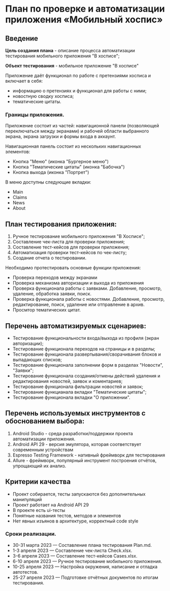 # План по проверке и автоматизации приложения «Мобильный хоспис»

## Введение

**Цель создания плана** - описание процесса автоматизации тестирования мобильного приложения "В хосписе";

**Объект тестирования** - мобильное приложение "В хосписе"

Приложение даёт функционал по работе с претензиями хосписа и включает в себя:

- информацию о претензиях и функционал для работы с ними;
- новостную сводку хосписа;
- тематические цитаты.

### Границы приложения.

Приложение состоит из частей: навигационной панели (позволяющей переключаться между экранами) и рабочей области выбранного экрана, экрана загрузки и формы входа в аккаунт.

Навигационная панель состоит из нескольких навигационных элементов:

- Кнопка "Меню" (иконка "Бургерное меню")
- Кнопка "Тематические цитаты" (иконка "Бабочка")
- Кнопка выхода (иконка "Портрет")

В меню доступны следующие вкладки:

- Main
- Claims
- News
- About

## План тестирования приложения:

1. Ручное тестирование мобильного приложения "В Хосписе";
2. Составление чек-листа для проверки приложения;
3. Составление тест-кейсов для проверки приложения;
4. Автоматизация проверки тест-кейсов по чек-листу;
5. Создание отчета о тестировании.

Необходимо протестировать основные функции приложения:

- Проверка переходов между экранами
- Проверка механизма авторизации и выхода из приложения
- Проверка функционала работы с заявками. Добавление, просмотр, удаление, обработка заявки, поиск.
- Проверка функционала работы с новостями. Добавление, просмотр, редактирование, поиск, удаление или отправление в архив.
- Просмтор тематических цитат.

## Перечень автоматизируемых сценариев:

- Тестирование функциональности входа/выхода из профиля (экран авторизации);
- Тестирование функционала переходов на страницы и в разделы;
- Тестирование функционала развертывания/сворачивания блоков и выпадающих списков;
- Тестирование функционала заполнении форм в разделах "Новости", "Заявки";
- Тестирование функционала создания/отмены действий удаления и редактирования новостей, заявок и коментариев;
- Тестирование функционала фильтрации новостей и заявок;
- Тестирование функцианала вкладки "Тематические цитаты";
- Тестирование функционала вкладки "О приложении".

## Перечень используемых инструментов с обоснованием выбора:

1. Android Studio - среда разработки/поддержки проекта автоматизации приложения.
2. Android API 29 - версия эмулятора, которая соответствует современным устройствам
3. Espresso Testing Framework - нативный фреймворк для тестирования
4. Allure - фреймворк, популярный инструмент построения отчётов, упрощающий их анализ.

## Критерии качества

- Проект собирается, тесты запускаются без дополнительных манипуляций
- Проект работает на Android API 29
- В проекте есть ui-тесты
- Понятные названия тестов, методов и элементов
- Нет явных изъянов в архитектуре, корректный code style

### Сроки реализации.

- 30-31 марта 2023 — Составление плана тестирования Plan.md.
- 1-3 апреля 2023 — Составление чек-листа Check.xlsx.
- 3-6 апреля 2023 — Составление тест-кейсов Cases.xlsx.
- 6-10 апреля 2023 — Ручное тестирование мобильного приложения.
- 10-25 апреля 2023 — Настройка окружения, написание и отладка автотестов.
- 25-27 апреля 2023 — Подготовке отчётных документов по итогам тестирования.
